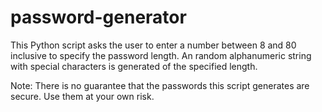 # password-generator

This Python script asks the user to enter a number between 8 and 80 inclusive to specify the password length.
An random alphanumeric string with special characters is generated of the specified length.

Note:
There is no guarantee that the passwords this script generates are secure. Use them at your own risk.